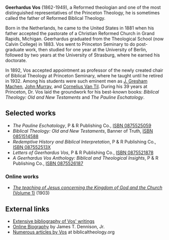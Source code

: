 **Geerhardus Vos** (1862-1949), a Reformed theologian and one of
the most distinguished representatives of the Princeton Theology,
he is sometimes called the father of Reformed Biblical Theology.

Born in the Netherlands, he came to the United States in 1881 when
his father accepted the pastorate of a Christian Reformed Church in
Grand Rapids, Michigan. Geerhardus graduated from the Theological
School (now Calvin College) in 1883. Vos went to Princeton Seminary
to do post-graduate work, then studied for one year at the
University of Berlin, followed by two years at the University of
Strasburg, where he earned his doctorate.

In 1892, Vos accepted appointment as professor of the newly created
chair of Biblical Theology at Princeton Seminary, where he taught
until he retired in 1932. Among his students were such eminent men
as [J. Gresham Machen](J._Gresham_Machen "J. Gresham Machen"),
[John Murray](John_Murray "John Murray"), and
[Cornelius Van Til](Cornelius_Van_Til "Cornelius Van Til"). During
his 39 years at Princeton, Dr. Vos laid the groundwork for his
best-known books: *Biblical Theology: Old and New Testaments* and
*The Pauline Eschatology*.


## Selected works

-   *The Pauline Eschatology*, P & R Publishing Co.,
    [ISBN 0875525059](http://www.theopedia.com/Special:BookSources/0875525059)
-   *Biblical Theology: Old and New Testaments*, Banner of Truth,
    [ISBN 0851514588](http://www.theopedia.com/Special:BookSources/0851514588)
-   *Redemptive History and Biblical Interpretation*, P & R
    Publishing Co.,
    [ISBN 087552513X](http://www.theopedia.com/Special:BookSources/087552513X)
-   *Letters of Geerhardus Vos*, P & R Publishing Co.,
    [ISBN 0875521878](http://www.theopedia.com/Special:BookSources/0875521878)
-   *A Geerhardus Vos Anthology: Biblical and Theological Insights*,
    P & R Publishing Co.,
    [ISBN 0875526187](http://www.theopedia.com/Special:BookSources/0875526187)

### Online works

-   [*The teaching of Jesus concerning the Kingdom of God and the Church* (Volume 1)](http://www.archive.org/details/theteachingofjes00vosuoft)
    (1903)

## External links

-   [Extensive bibliography of Vos' writings](http://www.biblicaltheology.org/bibliography.html)
-   [Online Biography](http://www.kerux.com/documents/keruxv14n2a3.htm)
    by James T. Dennison, Jr.
-   [Numerous articles by Vos](http://www.biblicaltheology.org/articles.html)
    at biblicaltheology.org



